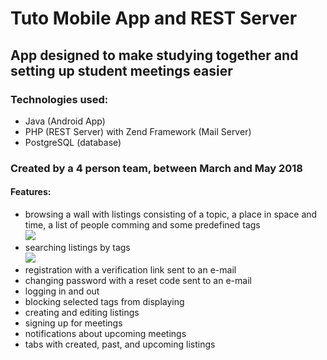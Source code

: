 # Tuto Mobile App and REST Server

## App designed to make studying together and setting up student meetings easier

### Technologies used:
* Java (Android App)
* PHP (REST Server) with Zend Framework (Mail Server)
* PostgreSQL (database)

### Created by a 4 person team, between March and May 2018

#### Features:
* browsing a wall with listings consisting of a topic, a place in space and time, a list of people comming and some predefined tags\
![](https://lh3.googleusercontent.com/zQjcZop_a-M4HTiuHSB8nWMApZQcsGlcjBdNqoU3whJJCFfKDeYuHXWmgALMzZ3oudjno54LX23cU1A6y-VhyzhlHjijMb7orUgshpZm9jijodfbqNe9kZw7-IQML9_z8HMKcD_y86OYlGmkFB9QC5W0fMWEOWD1Td3GnEVPDusMNGWthN6Kyo9JlLM3eUZJhjTG2HmCINm5szIx-QdTAIKxBy044O8ZsVb2-vXkqycH2S6fGMkBCVQEqlCcvJOcW-jOvD7wHdLW5a4AdSiaZvTmC7YkZ94rnKGK3pA66DlSArad-Br3yOM5wRnp20CadAtnAVQlk3iXwU6Mp5vgp84QHCyb_Re-peXgzsKveTWPIlx1MiCNkBSPHNTFPxuw6BwebB_h1-CWdKkm1fy8KvcQMdpOnD-bneIe3BxBRPMpNHOCQEmn4SvVrD7gYzkBnjZrmWnRWYmgHWq_KX9mAmlU_FMBB_VwqeM4mX5Fy91H0j2hqXPIjz2naOFg9DXzO0RaoUg38b5gJ6C1Lh8SmWW7aZZ0DNR_DE7TDhBbDJfPEFTEaZwZFciIF-jltEgdVDXVi84HOINinKbvz7-9IDWNAbN1f9h6WGHN9QuYq-b6aCPGXb5afSd7iZ2P0d0=w360-h640-no)
* searching listings by tags\
![](https://lh3.googleusercontent.com/UgEIzwnODuFWNEJsFPE1u9UGQKEPOzQbVN3h-DgLf7i2vVzA2OLSFwb4pmamiBsYCTA_lwUxjJ05IHydv0TWWzSVbxddj3D11BYcC2fro0YYiIDCRvRiqkiss2UYgfwcJwMj3o6qOlW7HImqhYtgPVvzBtqiuSiGUDrLcgR7IH_wR-WEbnoZ_ApR7px98vRyCGeHoVry3jK3r7NzSU0-1iEk-lMZ04vA2lgA63pBk1IHtQSCs7LPUe4WfrSDLNcW-UiW8pgR86Q5h5WShWB5kZzqSlvP1g9wi5RXGNZSuNY449Ps6nhVIzBuL3zAi_7YFncbXTVypArUqLooe3e4OOuMCI7zH6n1t2jvIa5uvmF0BDsqZx1yCqVFkYLw8E6673i2XCtWqXtI4wiqKyK65WLhFu8tvng7JaT1i83dHmRZ5l0by93KbkeiOxy5FNHv9lxZJLjWqvk87rm0XbsEg3lFlcAvnSM5ezRaOvwnvFq18fhJv18eilSybinwmXIQfiTN_3s9wPfrTYyg9YLqt9VGwJ9S6wRYKnHqURbvSi_R2PpgH6T4VR6m4_l3clGnuY8rp33btejithWQvD747buz-Xda5LAkKWTLUnnI0zi0WeI2xCWUlpDHbgGmxGQ=w360-h640-no)
* registration with a verification link sent to an e-mail
* changing password with a reset code sent to an e-mail
* logging in and out
* blocking selected tags from displaying
* creating and editing listings
* signing up for meetings
* notifications about upcoming meetings
* tabs with created, past, and upcoming listings
